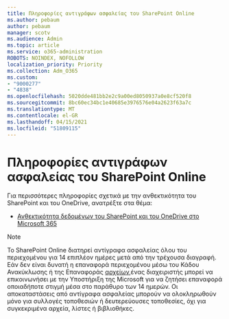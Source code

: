 ```yaml
---
title: Πληροφορίες αντιγράφων ασφαλείας του SharePoint Online
ms.author: pebaum
author: pebaum
manager: scotv
ms.audience: Admin
ms.topic: article
ms.service: o365-administration
ROBOTS: NOINDEX, NOFOLLOW
localization_priority: Priority
ms.collection: Adm_O365
ms.custom:
- "9000277"
- "4838"
ms.openlocfilehash: 5020dde481bb2e2c9a00ed8050937a0e8cf520f8
ms.sourcegitcommit: 8bc60ec34bc1e40685e3976576e04a2623f63a7c
ms.translationtype: MT
ms.contentlocale: el-GR
ms.lasthandoff: 04/15/2021
ms.locfileid: "51809115"
---
```

# <a name="sharepoint-online-backup-information"></a>Πληροφορίες αντιγράφων ασφαλείας του SharePoint Online

Για περισσότερες πληροφορίες σχετικά με την ανθεκτικότητα του SharePoint και του OneDrive, ανατρέξτε στα θέμα:

- [Ανθεκτικότητα δεδομένων του SharePoint και του OneDrive στο Microsoft 365](https://docs.microsoft.com/compliance/assurance/assurance-sharepoint-onedrive-data-resiliency)

> [!NOTE]
> Το SharePoint Online διατηρεί αντίγραφα ασφαλείας όλου του περιεχομένου για 14 επιπλέον ημέρες μετά από την τρέχουσα διαγραφή. Εάν δεν είναι δυνατή [](https://support.microsoft.com/office/restore-deleted-items-from-the-site-collection-recycle-bin-5fa924ee-16d7-487b-9a0a-021b9062d14b) η επαναφορά περιεχομένου μέσω του Κάδου Ανακύκλωσης ή της Επαναφοράς [αρχείων,](https://support.microsoft.com/office/restore-your-onedrive-fa231298-759d-41cf-bcd0-25ac53eb8a15)ένας διαχειριστής μπορεί να επικοινωνήσει με την Υποστήριξη της Microsoft για να ζητήσει επαναφορά οποιαδήποτε στιγμή μέσα στο παράθυρο των 14 ημερών. Οι αποκαταστάσεις από αντίγραφα ασφαλείας μπορούν να ολοκληρωθούν μόνο για συλλογές τοποθεσιών ή δευτερεύουσες τοποθεσίες, όχι για συγκεκριμένα αρχεία, λίστες ή βιβλιοθήκες.
